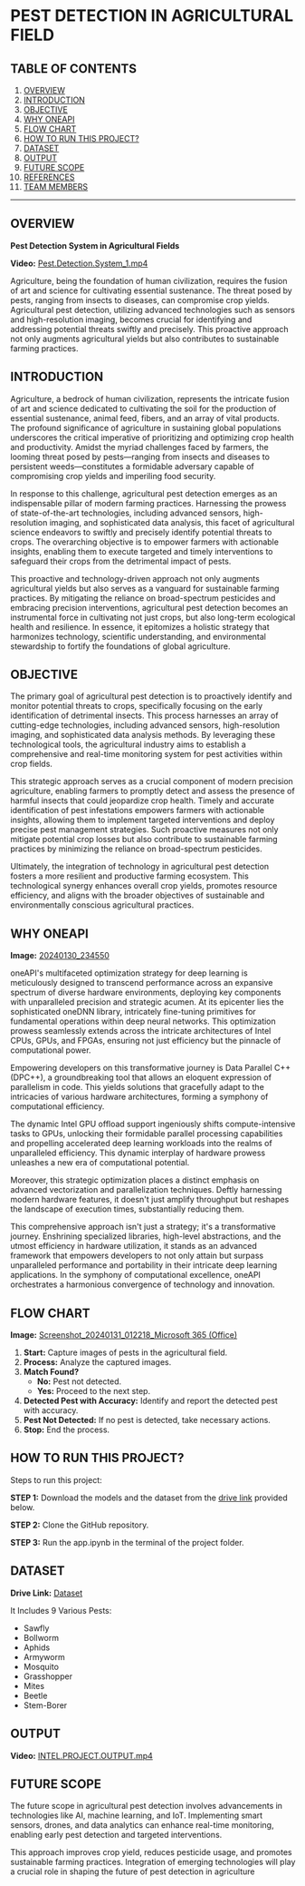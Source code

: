 # PEST DETECTION IN AGRICULTURAL FIELD

## TABLE OF CONTENTS
1. [OVERVIEW](#overview)
2. [INTRODUCTION](#introduction)
3. [OBJECTIVE](#objective)
4. [WHY ONEAPI](#why-oneapi)
5. [FLOW CHART](#flow-chart)
6. [HOW TO RUN THIS PROJECT?](#how-to-run-this-project)
7. [DATASET](#dataset)
8. [OUTPUT](#output)
9. [FUTURE SCOPE](#future-scope)
10. [REFERENCES](#references)
11. [TEAM MEMBERS](#team-members)

---

## OVERVIEW
**Pest Detection System in Agricultural Fields**

**Video:** [Pest.Detection.System_1.mp4](#)

Agriculture, being the foundation of human civilization, requires the fusion of art and science for cultivating essential sustenance. The threat posed by pests, ranging from insects to diseases, can compromise crop yields. Agricultural pest detection, utilizing advanced technologies such as sensors and high-resolution imaging, becomes crucial for identifying and addressing potential threats swiftly and precisely. This proactive approach not only augments agricultural yields but also contributes to sustainable farming practices.

## INTRODUCTION
Agriculture, a bedrock of human civilization, represents the intricate fusion of art and science dedicated to cultivating the soil for the production of essential sustenance, animal feed, fibers, and an array of vital products. The profound significance of agriculture in sustaining global populations underscores the critical imperative of prioritizing and optimizing crop health and productivity. Amidst the myriad challenges faced by farmers, the looming threat posed by pests—ranging from insects and diseases to persistent weeds—constitutes a formidable adversary capable of compromising crop yields and imperiling food security.

In response to this challenge, agricultural pest detection emerges as an indispensable pillar of modern farming practices. Harnessing the prowess of state-of-the-art technologies, including advanced sensors, high-resolution imaging, and sophisticated data analysis, this facet of agricultural science endeavors to swiftly and precisely identify potential threats to crops. The overarching objective is to empower farmers with actionable insights, enabling them to execute targeted and timely interventions to safeguard their crops from the detrimental impact of pests.

This proactive and technology-driven approach not only augments agricultural yields but also serves as a vanguard for sustainable farming practices. By mitigating the reliance on broad-spectrum pesticides and embracing precision interventions, agricultural pest detection becomes an instrumental force in cultivating not just crops, but also long-term ecological health and resilience. In essence, it epitomizes a holistic strategy that harmonizes technology, scientific understanding, and environmental stewardship to fortify the foundations of global agriculture.

## OBJECTIVE
The primary goal of agricultural pest detection is to proactively identify and monitor potential threats to crops, specifically focusing on the early identification of detrimental insects. This process harnesses an array of cutting-edge technologies, including advanced sensors, high-resolution imaging, and sophisticated data analysis methods. By leveraging these technological tools, the agricultural industry aims to establish a comprehensive and real-time monitoring system for pest activities within crop fields.

This strategic approach serves as a crucial component of modern precision agriculture, enabling farmers to promptly detect and assess the presence of harmful insects that could jeopardize crop health. Timely and accurate identification of pest infestations empowers farmers with actionable insights, allowing them to implement targeted interventions and deploy precise pest management strategies. Such proactive measures not only mitigate potential crop losses but also contribute to sustainable farming practices by minimizing the reliance on broad-spectrum pesticides.

Ultimately, the integration of technology in agricultural pest detection fosters a more resilient and productive farming ecosystem. This technological synergy enhances overall crop yields, promotes resource efficiency, and aligns with the broader objectives of sustainable and environmentally conscious agricultural practices.

## WHY ONEAPI
**Image:** [20240130_234550](#)

oneAPI's multifaceted optimization strategy for deep learning is meticulously designed to transcend performance across an expansive spectrum of diverse hardware environments, deploying key components with unparalleled precision and strategic acumen. At its epicenter lies the sophisticated oneDNN library, intricately fine-tuning primitives for fundamental operations within deep neural networks. This optimization prowess seamlessly extends across the intricate architectures of Intel CPUs, GPUs, and FPGAs, ensuring not just efficiency but the pinnacle of computational power.

Empowering developers on this transformative journey is Data Parallel C++ (DPC++), a groundbreaking tool that allows an eloquent expression of parallelism in code. This yields solutions that gracefully adapt to the intricacies of various hardware architectures, forming a symphony of computational efficiency.

The dynamic Intel GPU offload support ingeniously shifts compute-intensive tasks to GPUs, unlocking their formidable parallel processing capabilities and propelling accelerated deep learning workloads into the realms of unparalleled efficiency. This dynamic interplay of hardware prowess unleashes a new era of computational potential.

Moreover, this strategic optimization places a distinct emphasis on advanced vectorization and parallelization techniques. Deftly harnessing modern hardware features, it doesn't just amplify throughput but reshapes the landscape of execution times, substantially reducing them.

This comprehensive approach isn't just a strategy; it's a transformative journey. Enshrining specialized libraries, high-level abstractions, and the utmost efficiency in hardware utilization, it stands as an advanced framework that empowers developers to not only attain but surpass unparalleled performance and portability in their intricate deep learning applications. In the symphony of computational excellence, oneAPI orchestrates a harmonious convergence of technology and innovation.

## FLOW CHART
**Image:** [Screenshot_20240131_012218_Microsoft 365 (Office)](#) 

1. **Start:** Capture images of pests in the agricultural field.
2. **Process:** Analyze the captured images.
3. **Match Found?**
    - **No:** Pest not detected.
    - **Yes:** Proceed to the next step.
4. **Detected Pest with Accuracy:** Identify and report the detected pest with accuracy.
5. **Pest Not Detected:** If no pest is detected, take necessary actions.
6. **Stop:** End the process.

## HOW TO RUN THIS PROJECT?
Steps to run this project:

**STEP 1:** Download the models and the dataset from the [drive link](https://drive.google.com/drive/folders/1mdLyeMlNJz5IAz-Gr5A6AOf8deUZl6oJ) provided below.

**STEP 2:** Clone the GitHub repository.

**STEP 3:** Run the app.ipynb in the terminal of the project folder.

## DATASET
**Drive Link:** [Dataset](https://drive.google.com/drive/folders/1mdLyeMlNJz5IAz-Gr5A6AOf8deUZl6oJ)

It Includes 9 Various Pests:
- Sawfly
- Bollworm
- Aphids
- Armyworm
- Mosquito
- Grasshopper
- Mites
- Beetle
- Stem-Borer

## OUTPUT
**Video:** [INTEL.PROJECT.OUTPUT.mp4](#)

## FUTURE SCOPE
The future scope in agricultural pest detection involves advancements in technologies like AI, machine learning, and IoT. Implementing smart sensors, drones, and data analytics can enhance real-time monitoring, enabling early pest detection and targeted interventions.

This approach improves crop yield, reduces pesticide usage, and promotes sustainable farming practices. Integration of emerging technologies will play a crucial role in shaping the future of pest detection in agriculture


